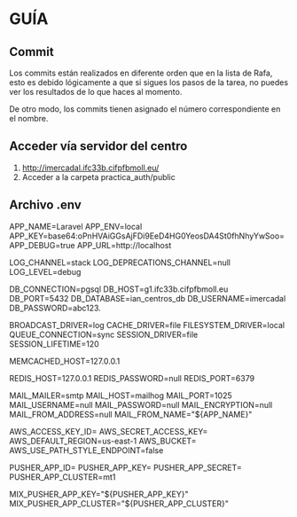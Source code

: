 # GUÍA

## Commit
Los commits están realizados en diferente orden que en la lista de Rafa, esto es debido lógicamente a que si
sigues los pasos de la tarea, no puedes ver los resultados de lo que haces al momento.

De otro modo, los commits tienen asignado el número correspondiente en el nombre.

## Acceder vía servidor del centro
1. http://imercadal.ifc33b.cifpfbmoll.eu/
2. Acceder a la carpeta practica_auth/public

## Archivo .env

APP_NAME=Laravel
APP_ENV=local
APP_KEY=base64:oPnHVAiGGsAjFDi9EeD4HG0YeosDA4St0fhNhyYwSoo=
APP_DEBUG=true
APP_URL=http://localhost

LOG_CHANNEL=stack
LOG_DEPRECATIONS_CHANNEL=null
LOG_LEVEL=debug

DB_CONNECTION=pgsql
DB_HOST=g1.ifc33b.cifpfbmoll.eu
DB_PORT=5432
DB_DATABASE=ian_centros_db
DB_USERNAME=imercadal
DB_PASSWORD=abc123.

BROADCAST_DRIVER=log
CACHE_DRIVER=file
FILESYSTEM_DRIVER=local
QUEUE_CONNECTION=sync
SESSION_DRIVER=file
SESSION_LIFETIME=120

MEMCACHED_HOST=127.0.0.1

REDIS_HOST=127.0.0.1
REDIS_PASSWORD=null
REDIS_PORT=6379

MAIL_MAILER=smtp
MAIL_HOST=mailhog
MAIL_PORT=1025
MAIL_USERNAME=null
MAIL_PASSWORD=null
MAIL_ENCRYPTION=null
MAIL_FROM_ADDRESS=null
MAIL_FROM_NAME="${APP_NAME}"

AWS_ACCESS_KEY_ID=
AWS_SECRET_ACCESS_KEY=
AWS_DEFAULT_REGION=us-east-1
AWS_BUCKET=
AWS_USE_PATH_STYLE_ENDPOINT=false

PUSHER_APP_ID=
PUSHER_APP_KEY=
PUSHER_APP_SECRET=
PUSHER_APP_CLUSTER=mt1

MIX_PUSHER_APP_KEY="${PUSHER_APP_KEY}"
MIX_PUSHER_APP_CLUSTER="${PUSHER_APP_CLUSTER}"